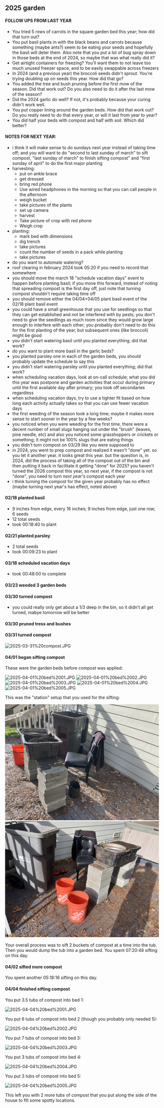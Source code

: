 ## 2025 garden

#### FOLLOW UPS FROM LAST YEAR
- You tried 5 rows of carrots in the square garden bed this year; how did that turn out?
- You put basil plants in with the black beans and carrots because something (maybe ants?) seem to be eating your seeds and hopefully the basil will deter them. Also note that you put a lot of bug spray down in those beds at the end of 2024, so maybe that was what really did it?
- Get airtight containers for freezing? You’ll want them to not leave too much unused freezer space, and to be easily swappable across freezers
- In 2024 (and a previous year) the broccoli seeds didn't sprout. You're trying doubling up on seeds this year. How did that go?
- You added the tree and bush pruning before the first mow of the season. Did that work out? Do you also need to do it after the last mow of the season?
- Did the 2024 garlic do well? If not, it's probably because your curing didn't work well.
- You put copper lining around the garden beds. How did that work out? Do you really need to do that every year, or will it last from year to year?
- You did half your beds with compost and half with soil. Which did better?

#### NOTES FOR NEXT YEAR:
- i think it will make sense to do sundays next year instead of taking time off; and you will want to do "second to last sunday of march" to sift compost, "last sunday of march" to finish sifting compost" and "first sunday of april" to do the first major planting
- harvesting:
    - put on ankle brace
    - get dressed
    - bring red phone
    - Use wired headphones in the morning so that you can call people in the afternoon
    - weigh bucket
    - take pictures of the plants
    - set up camera
    - harvest
    - Take picture of crop with red phone
    - Weigh crop
- planting:
    - mark bed with dimensions
    - dig trench
    - take pictures
    - count the number of seeds in a pack while planting
    - take pictures
- do you want to automate watering?
- roof clearing in february 2024 took 05:20 if you need to record that somewhere
- you should move the march 18 "schedule vacation days" event to happen before planting basil; if you move this forward, instead of noting that spreading compost is the first day off, just note that turning compost shouldn't require taking time off
- you should remove either the 04/04+04/05 plant basil event of the 02/18 plant basil event
- you could have a small greenhouse that you use for seedlings so that they can get established and not be interfered with by pests; you don't need to give the seedlings as much room since they would grow large enough to interfere with each other; you probably don't need to do this for the first planting of the year, but subsequent ones (like broccoli) might be good
- you didn't start watering basil until you planted everything; did that work?
- do you want to plant more basil in the garlic beds?
- you planted parsley one in each of the garden beds, you should probably update the schedule to say this
- you didn't start watering parsley until you planted everything; did that work?
- when scheduling vacation days, look at on-call schedule; what you did this year was postpone and garden activities that occur during primary until the first available day after primary; you took off secondaries regardless
- when scheduling vacation days, try to use a tighter fit based on how long each activity actually takes so that you can use fewer vacation days
- the first weeding of the season took a long time; maybe it makes more sense to start sooner in the year by a few weeks?
- you noticed when you were weeding for the first time, there were a decent number of small slugs hanging out under the "brush" (leaves, pine needle, etc) and also you noticed some grasshoppers or crickets or something; it might not be 100% slugs that are eating things
- you didn't turn compost on 03/29 like you were supposed to
- in 2024, you went to prep compost and realized it wasn't "done" yet. so you let it another year. it looks great this year. but the question is, in 2024, did the process of taking all of the compost out of the bin and then putting it back in facilitate it getting "done" for 2025? you haven't turned the 2026 compost this year, so next year, if the compost is not "done", you need to turn *next year's* compost each year
- i think turning the compost for the given year probably has no effect (maybe turning next year's has effect, noted above)

#### 02/18 planted basil

* 9 inches from edge, every 16 inches; 9 inches from edge, just one row; 6 seeds
* 12 total seeds
* took 00:18:40 to plant

#### 02/21 planted parsley

* 2 total seeds
* took 00:09:23 to plant

#### 03/18 scheduled vacation days

- took 00:48:00 to complete

#### 03/23 weeded 3 garden beds

#### 03/30 turned compost

* you could really only get about a 1/3 deep in the bin, so it didn't all get turned, mabye tomorrow will be better

#### 03/30 pruned tress and bushes

#### 03/31 turned compost

![2025-03-31%20compost.JPG](./images/2025-03-31%20compost.JPG)

#### 04/01 began sifting compost

These were the garden beds before compost was applied:

![2025-04-01%20bed%2001.JPG](./images/2025-04-01%20bed%2001.JPG)
![2025-04-01%20bed%2002.JPG](./images/2025-04-01%20bed%2002.JPG)
![2025-04-01%20bed%2003.JPG](./images/2025-04-01%20bed%2003.JPG)
![2025-04-01%20bed%2004.JPG](./images/2025-04-01%20bed%2004.JPG)
![2025-04-01%20bed%2005.JPG](./images/2025-04-01%20bed%2005.JPG)

This was the "station" setup that you used for the sifting:

![2025-04-01%20sifting%20station%201.JPG](./images/2025-04-01%20sifting%20station%201.JPG)
![2025-04-01%20sifting%20station%202.JPG](./images/2025-04-01%20sifting%20station%202.JPG)

Your overall process was to sift 2 buckets of compost at a time into the tub. Then you would dump the tub into a garden bed. You spent 07:20:48 sifting on this day.

#### 04/02 sifted more compost

You spent another 05:18:16 sifting on this day.

#### 04/04 finished sifting compost

You put 3.5 tubs of compost into bed 1:

![2025-04-04%20bed%2001.JPG](./images/2025-04-04%20bed%2001.JPG)

You put 6 tubs of compost into bed 2 (though you probably only needed 5):

![2025-04-04%20bed%2002.JPG](./images/2025-04-04%20bed%2002.JPG)

You put 7 tubs of compost into bed 3:

![2025-04-04%20bed%2003.JPG](./images/2025-04-04%20bed%2003.JPG)

You put 3 tubs of compost into bed 4:

![2025-04-04%20bed%2004.JPG](./images/2025-04-04%20bed%2004.JPG)

You put 3 tubs of compost into bed 5:

![2025-04-04%20bed%2005.JPG](./images/2025-04-04%20bed%2005.JPG)

This left you with 2 more tubs of compost that you put along the side of the house to fill some spotty locations.
